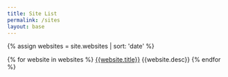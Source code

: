 ```yaml
---
title: Site List
permalink: /sites
layout: base
---
```

{% assign websites = site.websites | sort: 'date' %}

{% for website in websites %}
  [{{website.title}}]({{website.uri}}) {{website.desc}}
{% endfor %}

